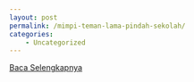 ```yaml
---
layout: post
permalink: /mimpi-teman-lama-pindah-sekolah/
categories:
    - Uncategorized
---
```


[Baca Selengkapnya](/04)
